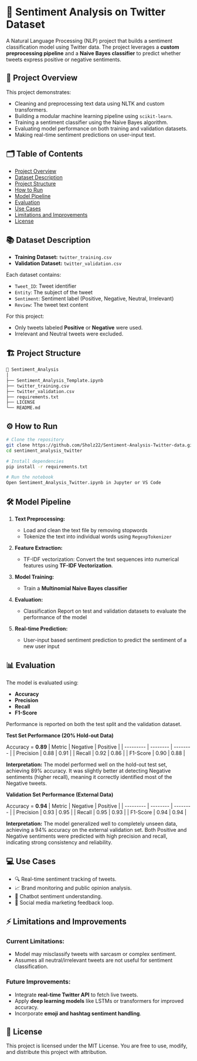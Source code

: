 # 📄 Sentiment Analysis on Twitter Dataset

A Natural Language Processing (NLP) project that builds a sentiment classification model using Twitter data. The project leverages a **custom preprocessing pipeline** and a **Naive Bayes classifier** to predict whether tweets express positive or negative sentiments.


## 🚀 Project Overview

This project demonstrates:

* Cleaning and preprocessing text data using NLTK and custom transformers.
* Building a modular machine learning pipeline using `scikit-learn`.
* Training a sentiment classifier using the Naive Bayes algorithm.
* Evaluating model performance on both training and validation datasets.
* Making real-time sentiment predictions on user-input text.


## 🗂️ Table of Contents

* [Project Overview](#project-overview)
* [Dataset Description](#dataset-description)
* [Project Structure](#project-structure)
* [How to Run](#how-to-run)
* [Model Pipeline](#model-pipeline)
* [Evaluation](#evaluation)
* [Use Cases](#use-cases)
* [Limitations and Improvements](#limitations-and-improvements)
* [License](#license)


## 📚 Dataset Description

* **Training Dataset:** `twitter_training.csv`
* **Validation Dataset:** `twitter_validation.csv`

Each dataset contains:

* `Tweet_ID`: Tweet identifier
* `Entity`: The subject of the tweet
* `Sentiment`: Sentiment label (Positive, Negative, Neutral, Irrelevant)
* `Review`: The tweet text content

For this project:

* Only tweets labeled **Positive** or **Negative** were used.
* Irrelevant and Neutral tweets were excluded.


## 🏗️ Project Structure

```bash
📁 Sentiment_Analysis
│
├── Sentiment_Analysis_Template.ipynb  
├── twitter_training.csv                
├── twitter_validation.csv              
├── requirements.txt   
├── LICENSE 
└── README.md                           
```


## ⚙️ How to Run

```bash
# Clone the repository
git clone https://github.com/Sholz22/Sentiment-Analysis-Twitter-data.git
cd sentiment_analysis_twitter

# Install dependencies
pip install -r requirements.txt

# Run the notebook
Open Sentiment_Analysis_Twitter.ipynb in Jupyter or VS Code
```


## 🛠️ Model Pipeline

1. **Text Preprocessing:**

   * Load and clean the text file by removing stopwords
   * Tokenize the text into individual words using `RegexpTokenizer`
2. **Feature Extraction:**

   * TF-IDF vectorization: Convert the text sequences into numerical features using **TF-IDF Vectorization**.
3. **Model Training:**

   * Train a **Multinomial Naive Bayes classifier**
4. **Evaluation:**

   * Classification Report on test and validation datasets to evaluate the performance of the model
5. **Real-time Prediction:**

   * User-input based sentiment prediction to predict the sentiment of a new user input


## 📊 Evaluation

The model is evaluated using:

* **Accuracy**
* **Precision**
* **Recall**
* **F1-Score**

Performance is reported on both the test split and the validation dataset.

**Test Set Performance (20% Hold-out Data)**

Accuracy = **0.89** 
| Metric    | Negative | Positive |
| --------- | -------- | -------- |
| Precision | 0.88     | 0.91     |
| Recall    | 0.92     | 0.86     |
| F1-Score  | 0.90     | 0.88     |

**Interpretation:**
The model performed well on the hold-out test set, achieving 89% accuracy. It was slightly better at detecting Negative sentiments (higher recall), meaning it correctly identified most of the Negative tweets.

**Validation Set Performance (External Data)**

Accuracy = **0.94** 
| Metric    | Negative | Positive |
| --------- | -------- | -------- |
| Precision | 0.93     | 0.95     |
| Recall    | 0.95     | 0.93     |
| F1-Score  | 0.94     | 0.94     |

**Interpretation:**
The model generalized well to completely unseen data, achieving a 94% accuracy on the external validation set. Both Positive and Negative sentiments were predicted with high precision and recall, indicating strong consistency and reliability.

## 💻 Use Cases

* 🔍 Real-time sentiment tracking of tweets.
* 📈 Brand monitoring and public opinion analysis.
* 💬 Chatbot sentiment understanding.
* 📢 Social media marketing feedback loop.


## ⚡ Limitations and Improvements

### Current Limitations:

* Model may misclassify tweets with sarcasm or complex sentiment.
* Assumes all neutral/irrelevant tweets are not useful for sentiment classification.

### Future Improvements:

* Integrate **real-time Twitter API** to fetch live tweets.
* Apply **deep learning models** like LSTMs or transformers for improved accuracy.
* Incorporate **emoji and hashtag sentiment handling**.

## 📝 License

This project is licensed under the MIT License.
You are free to use, modify, and distribute this project with attribution.
